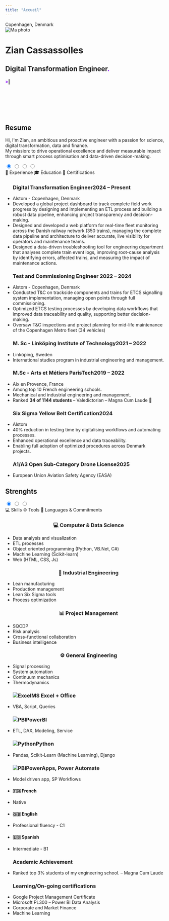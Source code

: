 ```yaml
---
title: "Accueil"
---
```


<div class="content-wrapper">

<div class="intro-cv">
  <div class="location">
    <i class="fa-solid fa-location-dot"></i> Copenhagen, Denmark
  </div>
</div>
<!-- Bloc centré avec photo -->
<div class="profile-container">
  <img src="/Personal_Portfolio/images/Corporate_detouree_carree.png"
       alt="Ma photo" class="profile-photo"/>
  <div class="profile-text">
    <h1 style="transition: transform 0.3s ease;"
        onmouseover="this.style.transform='scale(1.1)'"
        onmouseout="this.style.transform='scale(1)'">Zian Cassassolles</h1>
    <h2 style="transition: transform 0.3s ease"
        onmouseover="this.style.transform='scale(1.1)'"
        onmouseout="this.style.transform='scale(1)'">Digital Transformation Engineer<span style="color:#9013fe">.</span></h2>
    <h4 style="max-width: 600px;min-height: 7rem;"><span style="color:#9013fe">></span><span id="typed-text" style="white-space: pre-wrap;"></span><span id="cursor">|</span>
    </h4>
  </div>
</div>

<!-- Début CV -->
<h2 id="about" style="text-align:left;">Resume</h2>
<!-- Début Intro -->
<div class="intro-cv">
<p>
  Hi, I'm Zian, an ambitious and proactive engineer with a passion for science, digital transformation, data and finance. <br>
  My mission: to drive operational excellence and deliver measurable impact through smart process optimisation and data-driven decision-making.
</p>
<!-- <p class="separateur"></p> -->
</div>
<section style="margin-top: 0rem;">
  <!-- Première tab -->
  <div class="tabs">
    <input type="radio" name="tabs" id="tab1" checked>
    <input type="radio" name="tabs" id="tab2">
    <input type="radio" name="tabs" id="tab3">
    <input type="radio" name="tabs" id="tab4">

  <div class="tabs-nav">
      <div class="tabs-nav">
        <label for="tab1" class="tab-label">💼 Experience</label>
        <label for="tab2" class="tab-label">🎓 Education</label>
        <label for="tab3" class="tab-label">📜 Certifications</label>
</div>
    </div>

  <div class="content">
      <div id="content1" class="tab-content">
        <ul>
          <h3 class="tab-title-entry">Digital Transformation Engineer<span class="date">2024 – Present</span>
          </h3>
          <li class="location small_separator">Alstom - Copenhagen, Denmark</li>
            <li class="item">Developed a global project dashboard to track complete field work progress by designing and implementing an ETL process and building a robust data pipeline, enhancing project transparency and decision-making.</li>
            <li class="item">Designed and developed a web platform for real-time fleet monitoring across the Danish railway network (350 trains), managing the complete data pipeline and architecture to deliver accurate, live visibility for operators and maintenance teams.</li>
            <li class="item last-item">Designed a data-driven troubleshooting tool for engineering department that analyses complete train event logs, improving root-cause analysis by identifying errors, affected trains, and measuring the impact of maintenance actions.</li>
        </ul>
        <ul>
          <h3 class="tab-title-entry with-separator">Test and Commissioning Engineer</span> <span class="date">2022 – 2024</h3>
          <li class="location small_separator">Alstom - Copenhagen, Denmark</li>
            <li class="item">Conducted T&C on trackside components and trains for ETCS signalling system implementation, managing open points through full commissioning.</li>
            <li class="item">Optimized ETCS testing processes by developing data workflows that improved data traceability and quality, supporting better decision-making.</li>
            <li class="item last-item">Oversaw T&C inspections and project planning for mid-life maintenance of the Copenhagen Metro fleet (34 vehicles)</li>
        </ul>
      </div>
      <div id="content2" class="tab-content">
        <ul>
          <h3 class="tab-title-entry">M. Sc - Linköping Institute of Technology<span class="date">2021 – 2022</span></h3>
          <li class="location small_separator">Linköping, Sweden</li>
          <li class="item last-item">International studies program in industrial engineering and management.</li>
          <h3 class="tab-title-entry with-separator">M.Sc - Arts et Métiers ParisTech<span class="date">2019 – 2022</span></h3>
          <li class="location small_separator">Aix en Provence, France</li>
          <li class="item">Among top 10 French engineering schools.</li>
          <li class="item">Mechanical and industrial engineering and management.</li>
          <li class="item last-item">Ranked <b>34 of 1144 students</b> – Valedictorian – Magna Cum Laude 🥈</li>
        </ul>
      </div>
      <div id="content3" class="tab-content">
        <ul>
          <h3 class="tab-title-entry">Six Sigma Yellow Belt Certification<span class="date">2024</span></h3>
          <li class="location small_separator">Alstom</li>
          <li class="item">40% reduction in testing time by digitalising workflows and automating processes.</li>
          <li class="item">Enhanced operational excellence and data traceability.</li>
          <li class="item last-item">Enabling full adoption of optimized procedures across Denmark projects.</li>
          <h3 class="tab-title-entry with-separator">A1/A3 Open Sub-Category Drone License<span class="date">2025</span></h3>
          <li class="location">European Union Aviation Safety Agency (EASA)</li>
        </ul>
      </div>
    </div>
  </div>
</section>

<!-- Deuxième tab -->
<section id="second-tabs" style="margin-top: 1rem;">
  <h2 style="text-align:left;">Strenghts</h2>

  <div class="tabs">
    <input type="radio" name="tabs2" id="tab2-1" checked>
    <input type="radio" name="tabs2" id="tab2-2">
    <input type="radio" name="tabs2" id="tab2-3">
    <div class="tabs-nav">
      <label for="tab2-1" class="tab-label">💻 Skills</label>
      <label for="tab2-2" class="tab-label">⚙️ Tools</label>
      <label for="tab2-3" class="tab-label">🤝 Languages & Commitments</label>
    </div>
    <div class="content">
      <div id="content2-1" class="tab-content">
        <div class="skills-columns">
          <ul>
            <h3 class="tab-title-entry" style="text-align:center;margin-bottom: 1rem"></>💻 Computer & Data Science</h3>
            <li class="item-double-column">Data analysis and visualization</li>
            <li class="item-double-column">ETL processes</li>
            <li class="item-double-column">Object oriented programming (Python, VB.Net, C#)</li>
            <li class="item-double-column">Machine Learning (Scikit-learn)</li>
            <li class="item-double-column">Web (HTML, CSS, Js)</li>
          </ul>
          <ul>
            <h3 class="tab-title-entry" style="text-align:center;margin-bottom: 1rem">🔧 Industrial Engineering</h3>
            <li class="item-double-column">Lean manufacturing</li>
            <li class="item-double-column">Production management</li>
            <li class="item-double-column">Lean Six Sigma tools</li>
            <li class="item-double-column">Process optimization</li>
          </ul>
          <ul class="with-separator-double-column">
            <h3 class="tab-title-entry" style="text-align:center;margin-bottom: 1rem">📊 Project Management</h3>
            <li class="item-double-column">SQCDP</li>
            <li class="item-double-column">Risk analysis</li>
            <li class="item-double-column">Cross-functional collaboration</li>
            <li class="item-double-column">Business intelligence</li>
          </ul>
          <ul class="with-separator-double-column">
            <h3 class="tab-title-entry" style="text-align:center;margin-bottom: 1rem">⚙️ General Engineering</h3>
            <li class="item-double-column">Signal processing</li>
            <li class="item-double-column">System automation</li>
            <li class="item-double-column">Continuum mechanics</li>
            <li class="item-double-column">Thermodynamics</li>
          </ul>
        </div>
      </div>
      <div id="content2-2" class="tab-content">
        <ul>
          <h3 class="tab-tool-entry"><img src="/Personal_Portfolio/images/Excel.png"
          alt="Excel" class="tab-tool-logo">MS Excel + Office</h3></img>
          <li class="precision">VBA, Script, Queries</li>
          <h3 class="tab-tool-entry"><img src="/Personal_Portfolio/images/PowerBI.png"
          alt="PBI" class="tab-tool-logo">PowerBI</h3></img>
          <li class="precision">ETL, DAX, Modeling, Service</li>
          <h3 class="tab-tool-entry"><img src="/Personal_Portfolio/images/Python.png"
          alt="Python" class="tab-tool-logo">Python</h3></img>
          <li class="precision">Pandas, Scikit-Learn (Machine Learning), Django</li>
          <h3 class="tab-tool-entry"><img src="/Personal_Portfolio/images/Powerapps.png"
          alt="PBI" class="tab-tool-logo">PowerApps, Power Automate</h3></img>
          <li class="precision">Model driven app, SP Workflows</li>
        </ul>
      </div>
      <div id="content2-3" class="tab-content">
      <div class="languages-columns">
      <ul>
        <li class="item-triple-column"><h4>🇫🇷 French</h4></li>
        <li class="item-triple-column precision2">Native</li>
        </ul>
        <ul><li class="item-triple-column"><h4>🇬🇧 English</h4></li>
        <li class="item-triple-column precision2">Professional fluency - C1</li>
        </ul>
        <ul><li class="item-triple-column"><h4>🇪🇸 Spanish</h3></li>
        <li class="item-triple-column precision2">Intermediate - B1</li>
        </ul>
        </div>
        <ul>
        <h3 class="tab-title-entry with-separator">Academic Achievement</h3>
        <li class="item" style="margin-bottom:1rem">Ranked top 3% students of my engineering school. – Magna Cum Laude</li>
        <h3 class="tab-title-entry with-separator">Learning/On-going certifications</h3></li>
        <li class="item">Google Project Management Certificate</li>
        <li class="item">Microsoft PL300 – Power BI Data Analysis</li>
        <li class="item">Corporate and Market Finance</li>
        <li class="item">Machine Learning</li>
        </ul>
      </div>
    </div>
  </div>
</section>

<!-- Troisieme tab -->
<!-- <section id="third-tabs" style="margin-top: 1rem;">
  <h2 style="text-align:left;">Hobbies</h2>

  <div class="tabs">
    <input type="radio" name="tabs3" id="tab3-1" checked>
    <input type="radio" name="tabs3" id="tab3-2">
    <input type="radio" name="tabs3" id="tab3-3">
    <div class="tabs-nav">
      <label for="tab3-1" class="tab-label">💻 Creations & Reading</label>
      <label for="tab3-2" class="tab-label">⚙️ Small Projects</label>
      <label for="tab3-3" class="tab-label">🤝 Sport</label>
    </div>
    <div class="content">
      <div id="content3-1" class="tab-content3">
      </div>
      <div id="content3-2" class="tab-content3">
      </div>
      <div id="content3-3" class="tab-content3">
    </div>
  </div>
</section> -->

<!-- Script typing machine -->
<script>
  const phrases = [
    " From raw data to real decisions — turning numbers into narratives that move business forward.",
    " Digital transformation starts with data — because insight drives impact.",
    " You can’t optimize what you don’t understand — and data is the language of understanding."
  ];

  const textEl = document.getElementById("typed-text");
  const cursorEl = document.getElementById("cursor");
  let phraseIndex = 0;
  let charIndex = 0;
  let isDeleting = false;

  function type() {
    const currentPhrase = phrases[phraseIndex];
    const displayedText = currentPhrase.substring(0, charIndex);
    textEl.textContent = displayedText;

    if (!isDeleting && charIndex < currentPhrase.length) {
      charIndex++;
      setTimeout(type, 20);
    } else if (!isDeleting && charIndex === currentPhrase.length) {
      // Wait before deleting
      setTimeout(() => {
        isDeleting = true;
        type();
      }, 4000);
    } else if (isDeleting && charIndex > 0) {
      charIndex--;
      setTimeout(type, 10);
    } else if (isDeleting && charIndex === 0) {
      // Move to next phrase
      isDeleting = false;
      phraseIndex = (phraseIndex + 1) % phrases.length;
      setTimeout(type, 500);
    }
  }

  document.addEventListener("DOMContentLoaded", () => {
    type();
  });
</script>

</div>